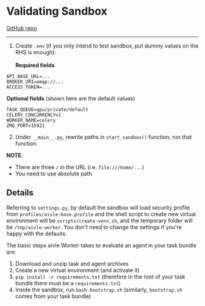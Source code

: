 # Validating Sandbox

[GitHub repo](https://github.com/edu-ai/aivle-worker)

---

1. Create `.env` (if you only intend to test sandbox, put dummy values on the RHS is enough):
<br/><br/>**Required fields**
```dotenv
API_BASE_URL=...
BROKER_URI=amqp://...
ACCESS_TOKEN=...
```
**Optional fields** (shown here are the default values)
```dotenv
TASK_QUEUE=gpu/private/default
CELERY_CONCURRENCY=1
WORKER_NAME=celery
ZMQ_PORT=15921
```

2. Under `__main__.py`, rewrite paths in `start_sandbox()` function, run that function.

**NOTE**:

* There are three `/` in the URL (i.e. `file:///home/...`)
* You need to use absolute path

## Details

Referring to `settings.py`, by default the sandbox will load security profile from `profiles/aivle-base.profile`
and the shell script to create new virtual environment will be `scripts/create-venv.sh`, and the temporary folder will
be `/tmp/aivle-worker`. You don't need to change the settings if you're happy with the defaults.

The basic steps aivle Worker takes to evaluate an agent in your task bundle are:

1. Download and unzip task and agent archives
2. Create a new virtual environment (and activate it)
3. `pip install -r requirements.txt` (therefore in the root of your task bundle there must be a `requirements.txt`)
4. Inside the sandbox, run `bash bootstrap.sh` (similarly, `bootstrap.sh` comes from your task bundle)